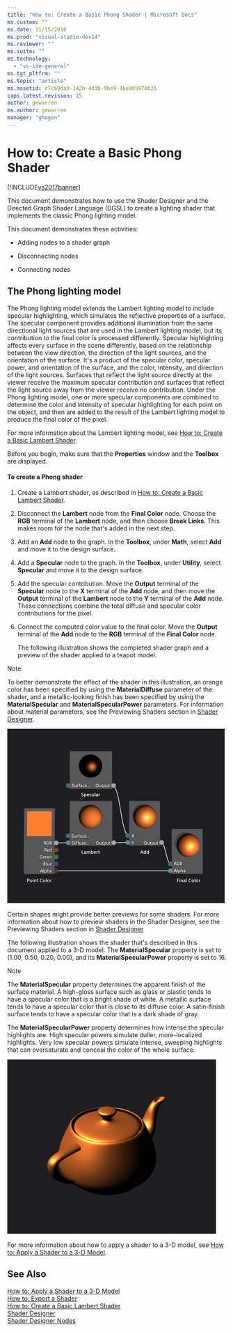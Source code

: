 ```yaml
---
title: "How to: Create a Basic Phong Shader | Microsoft Docs"
ms.custom: ""
ms.date: 11/15/2016
ms.prod: "visual-studio-dev14"
ms.reviewer: ""
ms.suite: ""
ms.technology: 
  - "vs-ide-general"
ms.tgt_pltfrm: ""
ms.topic: "article"
ms.assetid: c7c69da8-142b-4d3b-9be9-4be0d5970b25
caps.latest.revision: 15
author: gewarren
ms.author: gewarren
manager: "ghogen"
---
```

# How to: Create a Basic Phong Shader
[!INCLUDE[vs2017banner](../includes/vs2017banner.md)]

This document demonstrates how to use the Shader Designer and the Directed Graph Shader Language (DGSL) to create a lighting shader that implements the classic Phong lighting model.  
  
 This document demonstrates these activities:  
  
-   Adding nodes to a shader graph  
  
-   Disconnecting nodes  
  
-   Connecting nodes  
  
## The Phong lighting model  
 The Phong lighting model extends the Lambert lighting model to include specular highlighting, which simulates the reflective properties of a surface. The specular component provides additional illumination from the same directional light sources that are used in the Lambert lighting model, but its contribution to the final color is processed differently. Specular highlighting affects every surface in the scene differently, based on the relationship between the view direction, the direction of the light sources, and the orientation of the surface. It's a product of the specular color, specular power, and orientation of the surface, and the color, intensity, and direction of the light sources. Surfaces that reflect the light source directly at the viewer receive the maximum specular contribution and surfaces that reflect the light source away from the viewer receive no contribution. Under the Phong lighting model, one or more specular components are combined to determine the color and intensity of specular highlighting for each point on the object, and then are added to the result of the Lambert lighting model to produce the final color of the pixel.  
  
 For more information about the Lambert lighting model, see [How to: Create a Basic Lambert Shader](../designers/how-to-create-a-basic-lambert-shader.md).  
  
 Before you begin, make sure that the **Properties** window and the **Toolbox** are displayed.  
  
#### To create a Phong shader  
  
1. Create a Lambert shader, as described in [How to: Create a Basic Lambert Shader](../designers/how-to-create-a-basic-lambert-shader.md).  
  
2. Disconnect the **Lambert** node from the **Final Color** node. Choose the **RGB** terminal of the **Lambert** node, and then choose **Break Links**. This makes room for the node that's added in the next step.  
  
3. Add an **Add** node to the graph. In the **Toolbox**, under **Math**, select **Add** and move it to the design surface.  
  
4. Add a **Specular** node to the graph. In the **Toolbox**, under **Utility**, select **Specular** and move it to the design surface.  
  
5. Add the specular contribution. Move the **Output** terminal of the **Specular** node to the **X** terminal of the **Add** node, and then move the **Output** terminal of the **Lambert** node to the **Y** terminal of the **Add** node. These connections combine the total diffuse and specular color contributions for the pixel.  
  
6. Connect the computed color value to the final color. Move the **Output** terminal of the **Add** node to the **RGB** terminal of the **Final Color** node.  
  
   The following illustration shows the completed shader graph and a preview of the shader applied to a teapot model.  
  
> [!NOTE]
>  To better demonstrate the effect of the shader in this illustration, an orange color has been specified by using the **MaterialDiffuse** parameter of the shader, and a metallic-looking finish has been specified by using the **MaterialSpecular** and **MaterialSpecularPower** parameters. For information about material parameters, see the Previewing Shaders section in [Shader Designer](../designers/shader-designer.md).  
  
 ![Shader graph and a preview of its effect](../designers/media/digit-lighting-graph.png "Digit-Lighting-Graph")  
  
 Certain shapes might provide better previews for some shaders. For more information about how to preview shaders in the Shader Designer, see the Previewing Shaders section in [Shader Designer](../designers/shader-designer.md)  
  
 The following illustration shows the shader that's described in this document applied to a 3-D model. The **MaterialSpecular** property is set to (1.00, 0.50, 0.20, 0.00), and its **MaterialSpecularPower** property is set to 16.  
  
> [!NOTE]
>  The **MaterialSpecular** property determines the apparent finish of the surface material. A high-gloss surface such as glass or plastic tends to have a specular color that is a bright shade of white. A metallic surface tends to have a specular color that is close to its diffuse color. A satin-finish surface tends to have a specular color that is a dark shade of gray.  
>   
>  The **MaterialSpecularPower** property determines how intense the specular highlights are. High specular powers simulate duller, more-localized highlights. Very low specular powers simulate intense, sweeping highlights that can oversaturate and conceal the color of the whole surface.  
  
 ![Phong lighting applied to a model](../designers/media/digit-lighting-model.png "Digit-Lighting-Model")  
  
 For more information about how to apply a shader to a 3-D model, see [How to: Apply a Shader to a 3-D Model](../designers/how-to-apply-a-shader-to-a-3-d-model.md).  
  
## See Also  
 [How to: Apply a Shader to a 3-D Model](../designers/how-to-apply-a-shader-to-a-3-d-model.md)   
 [How to: Export a Shader](../designers/how-to-export-a-shader.md)   
 [How to: Create a Basic Lambert Shader](../designers/how-to-create-a-basic-lambert-shader.md)   
 [Shader Designer](../designers/shader-designer.md)   
 [Shader Designer Nodes](../designers/shader-designer-nodes.md)



